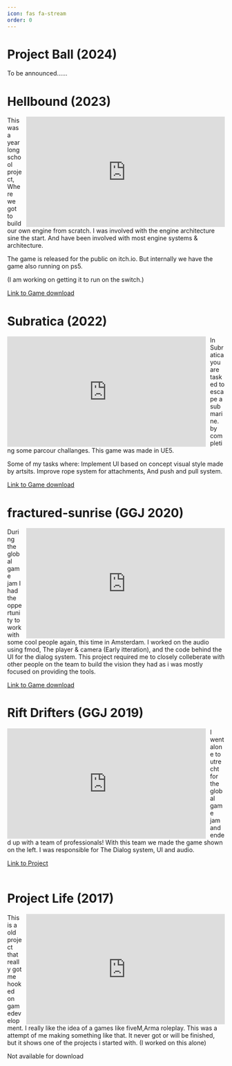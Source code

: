 ```yaml
---
icon: fas fa-stream
order: 0
---
```

# Project Ball (2024)

To be announced......

<!---# Sbox Splatoon (2023)

This project was build in a few weeks, It was me building a gamemode on a new game creation platform by the makers of Garry's mod. 
I did this to see what is possible with their tools & and learn how they structure workflow.
They have a big focus on quick iteration time, I love how fast i can iterate on UI!

[Link to Asset party](https://asset.party/thedimin/spleef)<br/>
[Link to source code](https://github.com/TheDimin/MinimalSplatoon)
-->

# Hellbound (2023)
<div style="float: right; margin-left: 10px;">
    <iframe width="460" height="255" src="https://www.youtube.com/embed/nHJCEHkix4c?si=knCzDpLtkUQ9i0Bc" title="YouTube video player" frameborder="0" allow="accelerometer; autoplay; clipboard-write; encrypted-media; gyroscope; picture-in-picture; web-share" allowfullscreen></iframe>
</div>
This was a year long school project,
Where we got to build our own engine from scratch. I was involved with the engine architecture sine the start. 
And have been involved with most engine systems & architecture.

The game is released for the public on itch.io. But internally we have the game also running on ps5.

(I am working on getting it to run on the switch.)

[Link to Game download](https://buas.itch.io/hellbound)

# Subratica (2022)

<div style="float: left; margin-right: 10px;">
    <iframe width="460" height="255" src="https://www.youtube.com/embed/8GeWeFvvA8I?si=Nwb9zslF0JrD4CKy" title="YouTube video player" frameborder="0" allow="accelerometer; autoplay; clipboard-write; encrypted-media; gyroscope; picture-in-picture; web-share" allowfullscreen></iframe>
</div>

In Subratica you are tasked to escape a submarine. by completing some parcour challanges.
This game was made in UE5.

Some of my tasks where: Implement UI based on concept visual style made by artsits.
Improve rope system for attachments, And push and pull system.


[Link to Game download](https://buas.itch.io/2122-y1d-team-7)

# fractured-sunrise (GGJ 2020)

<div style="float: right; margin-left: 10px;">
    <iframe width="460" height="255" src="https://www.youtube.com/embed/2jvsYQlP6KQ?si=TYE2vkv78pbU8GUz" title="YouTube video player" frameborder="0" allow="accelerometer; autoplay; clipboard-write; encrypted-media; gyroscope; picture-in-picture; web-share" allowfullscreen></iframe>
</div>

During the global game jam I had the oppertunity to work with some cool people again, this time in Amsterdam.
I worked on the audio using fmod, The player & camera (Early itteration), and the code behind the UI for the dialog system.
This project required me to closely colleberate with other people on the team to build the vision they had as i was mostly focused on providing the tools.


[Link to Game download](https://gerbenpasjes.itch.io/fractured-sunrise-demo)
# Rift Drifters (GGJ 2019)

<div style="float: left; margin-right: 10px;">
    <iframe width="460" height="255" src="https://www.youtube.com/embed/K0v7vgA1-BI?si=aZUGqniofnEBcws5" title="YouTube video player" frameborder="0" allow="accelerometer; autoplay; clipboard-write; encrypted-media; gyroscope; picture-in-picture; web-share" allowfullscreen></iframe>
</div>

I went alone to utrecht for the global game jam and ended up with a team of professionals!
With this team we made the game shown on the left.
I was responsible for The Dialog system, UI and audio. 


[Link to Project](https://github.com/PinkRodeo/GGJ2019)
<br/><br/>

# Project Life (2017)


<div style="float: right; margin-left: 10px;">
    <iframe width="460" height="255" src="https://www.youtube.com/embed/94O8t52YHE8?si=AKGFS9CFjv8jg_Ez" title="YouTube video player" frameborder="0" allow="accelerometer; autoplay; clipboard-write; encrypted-media; gyroscope; picture-in-picture; web-share" allowfullscreen></iframe>
</div>
This is a old project that really got me hooked on gamedevelopment.
I really like the idea of a games like fiveM,Arma roleplay.
This was a attempt of me making something like that.
It never got or will be finished, but it shows one of the projects i started with.
(I worked on this alone) 

Not available for download